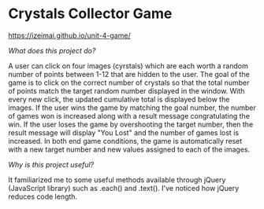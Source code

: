 # Crystals Collector Game

https://izeimai.github.io/unit-4-game/

*What does this project do?* 

A user can click on four images (cyrstals) which are each worth a random number of points between 1-12 that are hidden to the user. The goal of the game is to click on the correct number of crystals so that the total number of points match the target random number displayed in the window. With every new click, the updated cumulative total is displayed below the images. If the user wins the game by matching the goal number, the number of games won is increased along with a result message congratulating the win. If the user loses the game by overshooting the target number, then the result message will display "You Lost" and the number of games lost is increased. In both end game conditions, the game is automatically reset with a new target number and new values assigned to each of the images.

*Why is this project useful?*

It familiarized me to some useful methods available through jQuery (JavaScript library) such as .each() and .text(). I've noticed how jQuery reduces code length. 